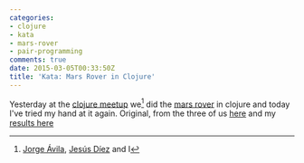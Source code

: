 ```yaml
---
categories:
- clojure
- kata
- mars-rover
- pair-programming
comments: true
date: 2015-03-05T00:33:50Z
title: 'Kata: Mars Rover in Clojure'
---
```


Yesterday at the [clojure meetup][mars-rover-event] we[^1] did the [mars rover][mars-rover-kata] in clojure and today I've tried my hand at it again. Original, from the three of us [here](https://github.com/jesusdiez/kata-rover-clojure) and my [results here](https://github.com/alvarogarcia7/kata-rover-clojure)

[mars-rover-event]: http://www.meetup.com/ClojureBCN/events/220773795/
[mars-rover-kata]: http://dallashackclub.com/rover

[^1]: [Jorge Ávila](https://twitter.com/jorgeavila_ss), [Jesús Díez](https://twitter.com/jdiezc) and I